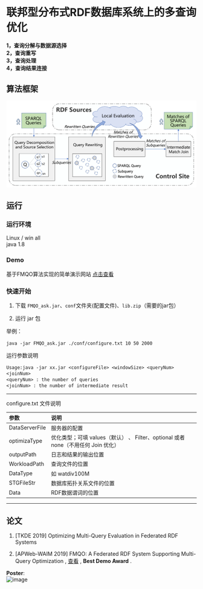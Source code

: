 # 联邦型分布式RDF数据库系统上的多查询优化

**1，查询分解与数据源选择**\
**2，查询重写**\
**3，查询处理**\
**4，查询结果连接**



## 算法框架

![image](https://github.com/QiGe57/FMQO/blob/master/resources/fmqo_framework.png?raw=true)

## 运行
### 运行环境

Linux / win all \
java 1.8

### Demo
基于FMQO算法实现的简单演示网站
[点击查看](http://39.98.70.144:8088/FMQO)


### 快速开始
1. 下载 `FMQO_ask.jar`、`conf`文件夹(配置文件)、`lib.zip`（需要的jar包）

2. 运行 jar 包

举例：
```
java -jar FMQO_ask.jar ./conf/configure.txt 10 50 2000
```

运行参数说明
```
Usage:java -jar xx.jar <configureFile> <windowSize> <queryNum> <joinNum>
<queryNum> : the number of queries
<joinNum> : the number of intermediate result
```

---

configure.txt 文件说明

| 参数 | 说明  |
| :------------ | :------------ |
| DataServerFile  |  服务器的配置 |
|  optimizaType |  优化类型；可填 values（默认） 、 Filter、optional 或者 none（不用任何 Join 优化） |
|outputPath | 日志和结果的输出位置 |
| WorkloadPath| 查询文件的位置 |
|DataType | 如 watdiv100M |
|STGFileStr |数据库拓扑关系文件的位置 |
|Data | RDF数据谓词的位置 |
 

---

## 论文
1. [TKDE 2019] Optimizing Multi-Query Evaluation in Federated RDF Systems

2. [APWeb-WAIM 2019] FMQO: A Federated RDF System Supporting Multi-Query Optimization  , [查看](https://link.springer.com/chapter/10.1007/978-3-030-26075-0_30) , **Best Demo Award** .

**Poster**:\
![image](https://github.com/QiGe57/MultiQueryOptimization/blob/master/resources/FMQO_poster1.jpg?raw=true)
